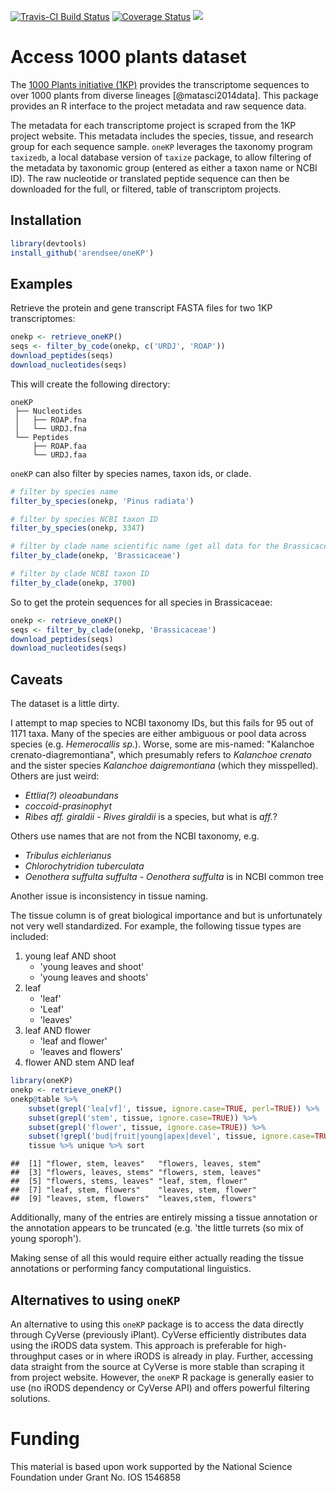 [![Travis-CI Build Status](https://travis-ci.org/arendsee/oneKP.svg?branch=master)](https://travis-ci.org/arendsee/oneKP)
[![Coverage Status](https://img.shields.io/codecov/c/github/arendsee/oneKP/master.svg)](https://codecov.io/github/arendsee/oneKP?branch=master)
[![](https://badges.ropensci.org/178_status.svg)](https://github.com/ropensci/onboarding/issues/178)

# Access 1000 plants dataset

The [1000 Plants initiative
(1KP)](https://sites.google.com/a/ualberta.ca/onekp/) provides the
transcriptome sequences to over 1000 plants from diverse lineages
[@matasci2014data]. This package provides an R interface to the project
metadata and raw sequence data.

The metadata for each transcriptome project is scraped from the 1KP project
website. This metadata includes the species, tissue, and research group for
each sequence sample. `oneKP` leverages the taxonomy program `taxizedb`, a
local database version of `taxize` package, to allow filtering of the metadata
by taxonomic group (entered as either a taxon name or NCBI ID). The raw
nucleotide or translated peptide sequence can then be downloaded for the full,
or filtered, table of transcriptom projects. 

## Installation


```r
library(devtools)
install_github('arendsee/oneKP')
```


## Examples

Retrieve the protein and gene transcript FASTA files for two 1KP transcriptomes: 


```r
onekp <- retrieve_oneKP()
seqs <- filter_by_code(onekp, c('URDJ', 'ROAP'))
download_peptides(seqs)
download_nucleotides(seqs)
```

This will create the following directory:

```
oneKP
 ├── Nucleotides
 │   ├── ROAP.fna
 │   └── URDJ.fna
 └── Peptides
     ├── ROAP.faa
     └── URDJ.faa
```

`oneKP` can also filter by species names, taxon ids, or clade.


```r
# filter by species name
filter_by_species(onekp, 'Pinus radiata')

# filter by species NCBI taxon ID
filter_by_species(onekp, 3347)

# filter by clade name scientific name (get all data for the Brassicaceae family)
filter_by_clade(onekp, 'Brassicaceae')

# filter by clade NCBI taxon ID
filter_by_clade(onekp, 3700)
```

So to get the protein sequences for all species in Brassicaceae:


```r
onekp <- retrieve_oneKP()
seqs <- filter_by_clade(onekp, 'Brassicaceae')
download_peptides(seqs)
download_nucleotides(seqs)
```


## Caveats

The dataset is a little dirty.

I attempt to map species to NCBI taxonomy IDs, but this fails for 95 out of
1171 taxa. Many of the species are either ambiguous or pool data across species
(e.g. *Hemerocallis sp.*). Worse, some are mis-named: "Kalanchoe
crenato-diagremontiana", which presumably refers to *Kalanchoe crenato* and the
sister species *Kalanchoe daigremontiana* (which they misspelled). Others are
just weird:

 * *Ettlia(?) oleoabundans*
 * *coccoid-prasinophyt*
 * *Ribes aff. giraldii* - *Rives giraldii* is a species, but what is *aff.*?

Others use names that are not from the NCBI taxonomy, e.g.

 * *Tribulus eichlerianus*
 * *Chlorochytridion tuberculata*
 * *Oenothera suffulta suffulta* - *Oenothera suffulta* is in NCBI common tree

Another issue is inconsistency in tissue naming.

The tissue column is of great biological importance and but is unfortunately
not very well standardized. For example, the following tissue types are included:

 1. young leaf AND shoot
    - 'young leaves and shoot'
    - 'young leaves and shoots'
 2. leaf
    - 'leaf'
    - 'Leaf'
    - 'leaves'
 3. leaf AND flower
    - 'leaf and flower'
    - 'leaves and flowers'
 4. flower AND stem AND leaf


```r
library(oneKP)
onekp <- retrieve_oneKP()
onekp@table %>%
    subset(grepl('lea[vf]', tissue, ignore.case=TRUE, perl=TRUE)) %>%
    subset(grepl('stem', tissue, ignore.case=TRUE)) %>%
    subset(grepl('flower', tissue, ignore.case=TRUE)) %>%
    subset(!grepl('bud|fruit|young|apex|devel', tissue, ignore.case=TRUE, perl=TRUE)) %$%
    tissue %>% unique %>% sort
```

```
##  [1] "flower, stem, leaves"   "flowers, leaves, stem" 
##  [3] "flowers, leaves, stems" "flowers, stem, leaves" 
##  [5] "flowers, stems, leaves" "leaf, stem, flower"    
##  [7] "leaf, stem, flowers"    "leaves, stem, flower"  
##  [9] "leaves, stem, flowers"  "leaves,stem, flowers"
```

Additionally, many of the entries are entirely missing a tissue annotation or
the annotation appears to be truncated (e.g. 'the little turrets (so mix of
young sporoph').

Making sense of all this would require either actually reading the tissue
annotations or performing fancy computational linguistics.


## Alternatives to using `oneKP`

An alternative to using this `oneKP` package is to access the data directly
through CyVerse (previously iPlant). CyVerse efficiently distributes data using
the iRODS data system. This approach is preferable for high-throughput cases or
in where iRODS is already in play.  Further, accessing data straight from the
source at CyVerse is more stable than scraping it from project website.
However, the `oneKP` R package is generally easier to use (no iRODS dependency
or CyVerse API) and offers powerful filtering solutions. 


# Funding

This material is based upon work supported by the National Science Foundation under Grant No. IOS 1546858
